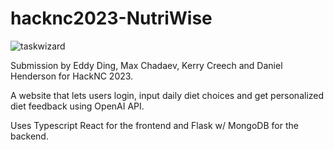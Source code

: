 # hacknc2023-NutriWise
![taskwizard](https://i.ibb.co/dMHWVVd/nutriwise-high-resolution-logo-transparent-1.png)

Submission by Eddy Ding, Max Chadaev, Kerry Creech and Daniel Henderson for HackNC 2023.

A website that lets users login, input daily diet choices and get personalized diet feedback using OpenAI API.

Uses Typescript React for the frontend and Flask w/ MongoDB for the backend.
